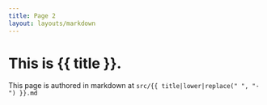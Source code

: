 ```yaml
---
title: Page 2
layout: layouts/markdown
---
```


# This is {{ title }}.

This page is authored in markdown at `src/{{ title|lower|replace(" ", "-") }}.md`
